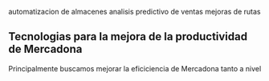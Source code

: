 automatizacion de almacenes
analisis predictivo de ventas
mejoras de rutas 

## Tecnologias para la mejora de la productividad de Mercadona 

Principalmente buscamos mejorar la eficiciencia de Mercadona tanto a nivel 

